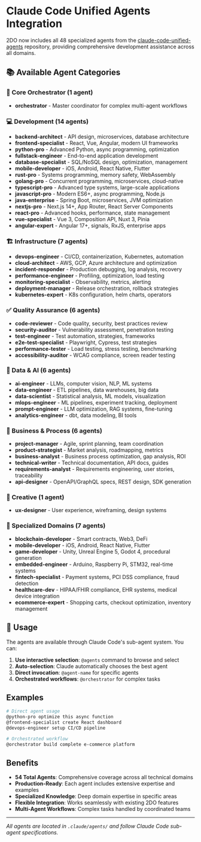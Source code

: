 # Claude Code Unified Agents Integration

2DO now includes all 48 specialized agents from the [claude-code-unified-agents](https://github.com/stretchcloud/claude-code-unified-agents) repository, providing comprehensive development assistance across all domains.

## 📚 Available Agent Categories

### 🎯 Core Orchestrator (1 agent)
- **orchestrator** - Master coordinator for complex multi-agent workflows

### 💻 Development (14 agents)
- **backend-architect** - API design, microservices, database architecture
- **frontend-specialist** - React, Vue, Angular, modern UI frameworks  
- **python-pro** - Advanced Python, async programming, optimization
- **fullstack-engineer** - End-to-end application development
- **database-specialist** - SQL/NoSQL design, optimization, management
- **mobile-developer** - iOS, Android, React Native, Flutter
- **rust-pro** - Systems programming, memory safety, WebAssembly
- **golang-pro** - Concurrent programming, microservices, cloud-native
- **typescript-pro** - Advanced type systems, large-scale applications
- **javascript-pro** - Modern ES6+, async programming, Node.js
- **java-enterprise** - Spring Boot, microservices, JVM optimization
- **nextjs-pro** - Next.js 14+, App Router, React Server Components
- **react-pro** - Advanced hooks, performance, state management
- **vue-specialist** - Vue 3, Composition API, Nuxt 3, Pinia
- **angular-expert** - Angular 17+, signals, RxJS, enterprise apps

### 🏗️ Infrastructure (7 agents)
- **devops-engineer** - CI/CD, containerization, Kubernetes, automation
- **cloud-architect** - AWS, GCP, Azure architecture and optimization
- **incident-responder** - Production debugging, log analysis, recovery
- **performance-engineer** - Profiling, optimization, load testing
- **monitoring-specialist** - Observability, metrics, alerting
- **deployment-manager** - Release orchestration, rollback strategies
- **kubernetes-expert** - K8s configuration, helm charts, operators

### ✅ Quality Assurance (6 agents)
- **code-reviewer** - Code quality, security, best practices review
- **security-auditor** - Vulnerability assessment, penetration testing
- **test-engineer** - Test automation, strategies, frameworks
- **e2e-test-specialist** - Playwright, Cypress, test strategies
- **performance-tester** - Load testing, stress testing, benchmarking
- **accessibility-auditor** - WCAG compliance, screen reader testing

### 🤖 Data & AI (6 agents)
- **ai-engineer** - LLMs, computer vision, NLP, ML systems
- **data-engineer** - ETL pipelines, data warehouses, big data
- **data-scientist** - Statistical analysis, ML models, visualization
- **mlops-engineer** - ML pipelines, experiment tracking, deployment
- **prompt-engineer** - LLM optimization, RAG systems, fine-tuning
- **analytics-engineer** - dbt, data modeling, BI tools

### 💼 Business & Process (6 agents)
- **project-manager** - Agile, sprint planning, team coordination
- **product-strategist** - Market analysis, roadmapping, metrics
- **business-analyst** - Business process optimization, gap analysis, ROI
- **technical-writer** - Technical documentation, API docs, guides
- **requirements-analyst** - Requirements engineering, user stories, traceability
- **api-designer** - OpenAPI/GraphQL specs, REST design, SDK generation

### 🎨 Creative (1 agent)
- **ux-designer** - User experience, wireframing, design systems

### 🔮 Specialized Domains (7 agents)
- **blockchain-developer** - Smart contracts, Web3, DeFi
- **mobile-developer** - iOS, Android, React Native, Flutter
- **game-developer** - Unity, Unreal Engine 5, Godot 4, procedural generation
- **embedded-engineer** - Arduino, Raspberry Pi, STM32, real-time systems
- **fintech-specialist** - Payment systems, PCI DSS compliance, fraud detection
- **healthcare-dev** - HIPAA/FHIR compliance, EHR systems, medical device integration
- **ecommerce-expert** - Shopping carts, checkout optimization, inventory management

## 🚀 Usage

The agents are available through Claude Code's sub-agent system. You can:

1. **Use interactive selection**: `@agents` command to browse and select
2. **Auto-selection**: Claude automatically chooses the best agent
3. **Direct invocation**: `@agent-name` for specific agents
4. **Orchestrated workflows**: `@orchestrator` for complex tasks

## Examples

```bash
# Direct agent usage
@python-pro optimize this async function
@frontend-specialist create React dashboard
@devops-engineer setup CI/CD pipeline

# Orchestrated workflow
@orchestrator build complete e-commerce platform
```

## Benefits

- **54 Total Agents**: Comprehensive coverage across all technical domains
- **Production-Ready**: Each agent includes extensive expertise and examples
- **Specialized Knowledge**: Deep domain expertise in specific areas
- **Flexible Integration**: Works seamlessly with existing 2DO features
- **Multi-Agent Workflows**: Complex tasks handled by coordinated teams

---

*All agents are located in `.claude/agents/` and follow Claude Code sub-agent specifications.*